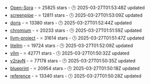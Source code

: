 - [Open-Sora](https://github.com/hpcaitech/Open-Sora) - ⭐ 25825 stars - 🕒 2025-03-27T01:53:48Z updated
- [screenpipe](https://github.com/mediar-ai/screenpipe) - ⭐ 12811 stars - 🕒 2025-03-27T01:53:09Z updated
- [doris](https://github.com/apache/doris) - ⭐ 13380 stars - 🕒 2025-03-27T01:52:44Z updated
- [chromium](https://github.com/chromium/chromium) - ⭐ 20233 stars - 🕒 2025-03-27T01:51:59Z updated
- [llvm-project](https://github.com/llvm/llvm-project) - ⭐ 31614 stars - 🕒 2025-03-27T01:51:47Z updated
- [litellm](https://github.com/BerriAI/litellm) - ⭐ 19724 stars - 🕒 2025-03-27T01:52:09Z updated
- [vllm](https://github.com/vllm-project/vllm) - ⭐ 42771 stars - 🕒 2025-03-27T01:50:32Z updated
- [v2rayN](https://github.com/2dust/v2rayN) - ⭐ 77178 stars - 🕒 2025-03-27T01:50:35Z updated
- [blueprint](https://github.com/palantir/blueprint) - ⭐ 20954 stars - 🕒 2025-03-27T01:50:18Z updated
- [reference](https://github.com/jaywcjlove/reference) - ⭐ 13340 stars - 🕒 2025-03-27T01:50:28Z updated
